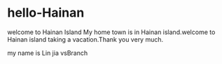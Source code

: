 # hello-Hainan
welcome to Hainan Island
My home town is in Hainan island.welcome to Hainan island taking a vacation.Thank you very much.

my name is Lin jia
vsBranch
